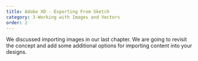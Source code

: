 ```yaml
---
title: Adobe XD - Exporting From Sketch
category: 3-Working with Images and Vectors
order: 2
---
```


We discussed importing images in our last chapter. We are going to revisit the concept and add some additional options for importing content into your designs.


&nbsp;   

&nbsp;   

&nbsp;   